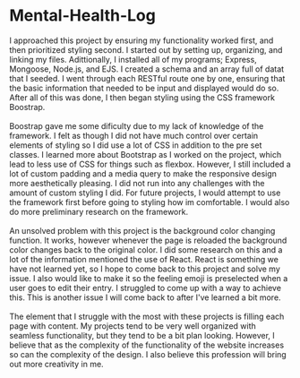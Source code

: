 # Mental-Health-Log
I approached this project by ensuring my functionality worked first, and then prioritized styling second. I started out by setting up, organizing, and linking my files. Adittionally, I installed all of my programs; Express, Mongoose, Node.js, and EJS. I created a schema and an array full of datat that I seeded. I went through each RESTful route one by one, ensuring that the basic information that needed to be input and displayed would do so. After all of this was done, I then began styling using the CSS framework Boostrap.<br><br>
Boostrap gave me some dificulty due to my lack of knowledge of the framework. I felt as though I did not have much control over certain elements of styling so I did use a lot of CSS in addition to the pre set classes. I learned more about Bootstrap as I worked on the project, which lead to less use of CSS for things such as flexbox. However, I still included a lot of custom padding and a media query to make the responsive design more aesthetically pleasing. I did not run into any challenges with the amount of custom styling I did. For future projects, I would attempt to use the framework first before going to styling how im comfortable. I would also do more preliminary research on the framework.<br><br>
An unsolved problem with this project is the background color changing function. It works, however whenever the page is reloaded the background color changes back to the original color. I did some research on this and a lot of the information mentioned the use of React. React is something we have not learned yet, so I hope to come back to this project and solve my issue. I also would like to make it so the feeling emoji is preselected when a user goes to edit their entry. I struggled to come up with a way to achieve this. This is another issue I will come back to after I've learned a bit more.<br><br>
The element that I struggle with the most with these projects is filling each page with content. My projects tend to be very well organized with seamless functionality, but they tend to be a bit plan looking. However, I believe that as the complexity of the functionality of the website increases so can the complexity of the design. I also believe this profession will bring out more creativity in me.
